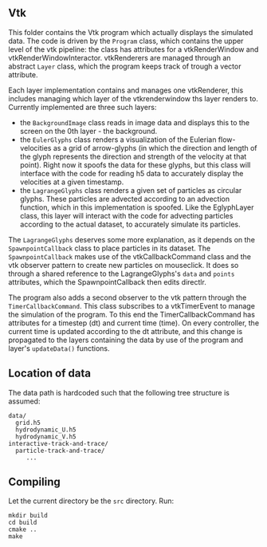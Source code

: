 ## Vtk
This folder contains the Vtk program which actually displays the simulated data. The code is driven by the `Program` class, which contains the upper level of the vtk pipeline: the class has attributes for a vtkRenderWindow and vtkRenderWindowInteractor. vtkRenderers are managed through an abstract `Layer` class, which the program keeps track of trough a vector attribute.

Each layer implementation contains and manages one vtkRenderer, this includes managing which layer of the vtkrenderwindow ths layer renders to. Currently implemented are three such layers:
 * the `BackgroundImage` class reads in image data and displays this to the screen on the 0th layer - the background.
 * the `EulerGlyphs` class renders a visualization of the Eulerian flow-velocities as a grid of arrow-glyphs (in which the direction and length of the glyph represents the direction and strength of the velocity at that point). Right now it spoofs the data for these glyphs, but this class will interface with the code for reading h5 data to accurately display the velocities at a given timestamp.
 * the `LagrangeGlyphs` class renders a given set of particles as circular glyphs. These particles are advected according to an advection function, which in this implementation is spoofed. Like the EglyphLayer class, this layer will interact with the code for advecting particles according to the actual dataset, to accurately simulate its particles.

The `LagrangeGlyphs` deserves some more explanation, as it depends on the `SpawnpointCallback` class to place particles in its dataset. The `SpawnpointCallback` makes use of the vtkCallbackCommand class and the vtk observer pattern to create new particles on mouseclick. It does so through a shared reference to the LagrangeGlyphs's `data` and `points` attributes, which the SpawnpointCallback then edits directlr. 

The program also adds a second observer to the vtk pattern through the `TimerCallbackCommand`. This class subscribes to a vtkTimerEvent to manage the simulation of the program. To this end the TimerCallbackCommand has attributes for a timestep (dt) and current time (time). On every controller, the current time is updated according to the dt attribute, and this change is propagated to the layers containing the data by use of the program and layer's `updateData()` functions.


## Location of data
The data path is hardcoded such that the following tree structure is assumed:
```
data/
  grid.h5
  hydrodynamic_U.h5
  hydrodynamic_V.h5
interactive-track-and-trace/
  particle-track-and-trace/
     ...
```

## Compiling
Let the current directory be the `src` directory. Run:
```shell
mkdir build
cd build
cmake ..
make
```

